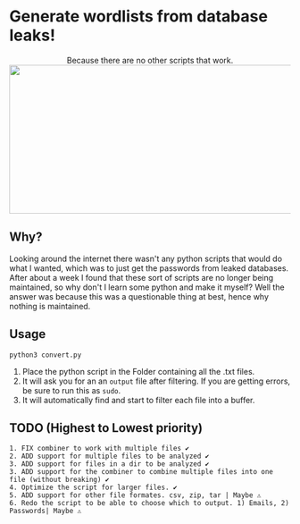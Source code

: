 # Generate wordlists from database leaks!

<p align="center">
  Because there are no other scripts that work. 
  <img width="536" height="266" src="https://i.imgur.com/NTf2PJ4.png">
</p>

## Why?
Looking around the internet there wasn't any python scripts that would do what I wanted, which was to just get the passwords from leaked databases.
After about a week I found that these sort of scripts are no longer being maintained, so why don't I learn some python and make it myself? Well the answer was because this was a questionable thing at best, hence why nothing is maintained.  


## Usage
```
python3 convert.py
```
1. Place the python script in the Folder containing all the .txt files. 
2. It will ask you for an an ```output``` file after filtering. If you are getting errors, be sure to run this as ```sudo```. 
3. It will automatically find and start to filter each file into a buffer.

## TODO (Highest to Lowest priority)
```
1. FIX combiner to work with multiple files ✔️
2. ADD support for multiple files to be analyzed ✔️
3. ADD support for files in a dir to be analyzed ✔️
3. ADD support for the combiner to combine multiple files into one file (without breaking) ✔️
4. Optimize the script for larger files. ✔️
5. ADD support for other file formates. csv, zip, tar | Maybe ⚠️ 
6. Redo the script to be able to choose which to output. 1) Emails, 2) Passwords| Maybe ⚠️
```
